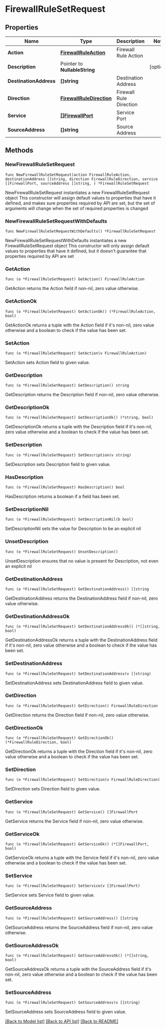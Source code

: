 # FirewallRuleSetRequest

## Properties

Name | Type | Description | Notes
------------ | ------------- | ------------- | -------------
**Action** | [**FirewallRuleAction**](FirewallRuleAction.md) | Firewall Rule Action | 
**Description** | Pointer to **NullableString** |  | [optional] 
**DestinationAddress** | **[]string** | Destination Address | 
**Direction** | [**FirewallRuleDirection**](FirewallRuleDirection.md) | Firewall Rule Direction | 
**Service** | [**[]FirewallPort**](FirewallPort.md) | Service Port | 
**SourceAddress** | **[]string** | Source Address | 

## Methods

### NewFirewallRuleSetRequest

`func NewFirewallRuleSetRequest(action FirewallRuleAction, destinationAddress []string, direction FirewallRuleDirection, service []FirewallPort, sourceAddress []string, ) *FirewallRuleSetRequest`

NewFirewallRuleSetRequest instantiates a new FirewallRuleSetRequest object
This constructor will assign default values to properties that have it defined,
and makes sure properties required by API are set, but the set of arguments
will change when the set of required properties is changed

### NewFirewallRuleSetRequestWithDefaults

`func NewFirewallRuleSetRequestWithDefaults() *FirewallRuleSetRequest`

NewFirewallRuleSetRequestWithDefaults instantiates a new FirewallRuleSetRequest object
This constructor will only assign default values to properties that have it defined,
but it doesn't guarantee that properties required by API are set

### GetAction

`func (o *FirewallRuleSetRequest) GetAction() FirewallRuleAction`

GetAction returns the Action field if non-nil, zero value otherwise.

### GetActionOk

`func (o *FirewallRuleSetRequest) GetActionOk() (*FirewallRuleAction, bool)`

GetActionOk returns a tuple with the Action field if it's non-nil, zero value otherwise
and a boolean to check if the value has been set.

### SetAction

`func (o *FirewallRuleSetRequest) SetAction(v FirewallRuleAction)`

SetAction sets Action field to given value.


### GetDescription

`func (o *FirewallRuleSetRequest) GetDescription() string`

GetDescription returns the Description field if non-nil, zero value otherwise.

### GetDescriptionOk

`func (o *FirewallRuleSetRequest) GetDescriptionOk() (*string, bool)`

GetDescriptionOk returns a tuple with the Description field if it's non-nil, zero value otherwise
and a boolean to check if the value has been set.

### SetDescription

`func (o *FirewallRuleSetRequest) SetDescription(v string)`

SetDescription sets Description field to given value.

### HasDescription

`func (o *FirewallRuleSetRequest) HasDescription() bool`

HasDescription returns a boolean if a field has been set.

### SetDescriptionNil

`func (o *FirewallRuleSetRequest) SetDescriptionNil(b bool)`

 SetDescriptionNil sets the value for Description to be an explicit nil

### UnsetDescription
`func (o *FirewallRuleSetRequest) UnsetDescription()`

UnsetDescription ensures that no value is present for Description, not even an explicit nil
### GetDestinationAddress

`func (o *FirewallRuleSetRequest) GetDestinationAddress() []string`

GetDestinationAddress returns the DestinationAddress field if non-nil, zero value otherwise.

### GetDestinationAddressOk

`func (o *FirewallRuleSetRequest) GetDestinationAddressOk() (*[]string, bool)`

GetDestinationAddressOk returns a tuple with the DestinationAddress field if it's non-nil, zero value otherwise
and a boolean to check if the value has been set.

### SetDestinationAddress

`func (o *FirewallRuleSetRequest) SetDestinationAddress(v []string)`

SetDestinationAddress sets DestinationAddress field to given value.


### GetDirection

`func (o *FirewallRuleSetRequest) GetDirection() FirewallRuleDirection`

GetDirection returns the Direction field if non-nil, zero value otherwise.

### GetDirectionOk

`func (o *FirewallRuleSetRequest) GetDirectionOk() (*FirewallRuleDirection, bool)`

GetDirectionOk returns a tuple with the Direction field if it's non-nil, zero value otherwise
and a boolean to check if the value has been set.

### SetDirection

`func (o *FirewallRuleSetRequest) SetDirection(v FirewallRuleDirection)`

SetDirection sets Direction field to given value.


### GetService

`func (o *FirewallRuleSetRequest) GetService() []FirewallPort`

GetService returns the Service field if non-nil, zero value otherwise.

### GetServiceOk

`func (o *FirewallRuleSetRequest) GetServiceOk() (*[]FirewallPort, bool)`

GetServiceOk returns a tuple with the Service field if it's non-nil, zero value otherwise
and a boolean to check if the value has been set.

### SetService

`func (o *FirewallRuleSetRequest) SetService(v []FirewallPort)`

SetService sets Service field to given value.


### GetSourceAddress

`func (o *FirewallRuleSetRequest) GetSourceAddress() []string`

GetSourceAddress returns the SourceAddress field if non-nil, zero value otherwise.

### GetSourceAddressOk

`func (o *FirewallRuleSetRequest) GetSourceAddressOk() (*[]string, bool)`

GetSourceAddressOk returns a tuple with the SourceAddress field if it's non-nil, zero value otherwise
and a boolean to check if the value has been set.

### SetSourceAddress

`func (o *FirewallRuleSetRequest) SetSourceAddress(v []string)`

SetSourceAddress sets SourceAddress field to given value.



[[Back to Model list]](../README.md#documentation-for-models) [[Back to API list]](../README.md#documentation-for-api-endpoints) [[Back to README]](../README.md)


